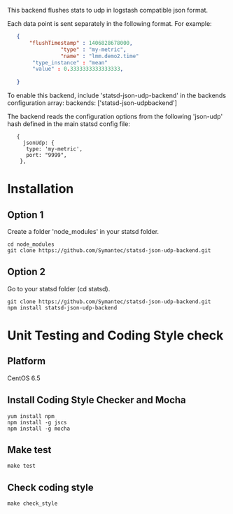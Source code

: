 This backend flushes stats to udp in logstash compatible json format. 

Each data point is sent separately in the following format. For example: 

```json
   {
       "flushTimestamp" : 1406828678000,
                 "type" : "my-metric",
                 "name" : "lmm.demo2.time"
        "type_instance" : "mean"
		"value" : 0.3333333333333333,
 
   }
```

To enable this backend, include 'statsd-json-udp-backend' in the backends
configuration array:
backends: ['statsd-json-udpbackend']

The backend reads the configuration options from the following
'json-udp' hash defined in the main statsd config file:

```
   {
     jsonUdp: {
      type: 'my-metric', 
      port: "9999", 
    },
```


# Installation
## Option 1
Create a folder 'node_modules' in your statsd folder. 

```
cd node_modules
git clone https://github.com/Symantec/statsd-json-udp-backend.git
```

## Option 2
Go to your statsd folder (cd statsd). 

```
git clone https://github.com/Symantec/statsd-json-udp-backend.git
npm install statsd-json-udp-backend
```

# Unit Testing and Coding Style check

## Platform 

CentOS 6.5

## Install Coding Style Checker and Mocha

```
yum install npm
npm install -g jscs
npm install -g mocha
```

## Make test

```
make test
```

## Check coding style

``` 
make check_style
```